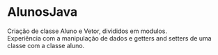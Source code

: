 # AlunosJava
Criação de classe Aluno e Vetor, divididos em modulos.
<br>
Experiência com a manipulação de dados e getters and setters de uma classe com a classe aluno.
